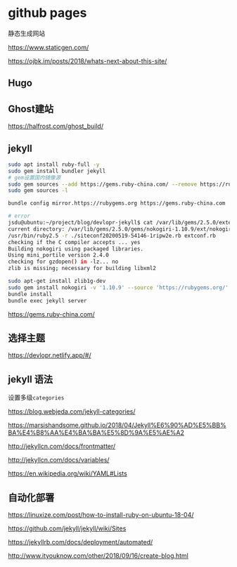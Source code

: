 # github pages

静态生成网站

https://www.staticgen.com/

https://ojbk.im/posts/2018/whats-next-about-this-site/

## Hugo


## Ghost建站

https://halfrost.com/ghost_build/

## jekyll

```sh
sudo apt install ruby-full -y
sudo gem install bundler jekyll
# gem设置国内镜像源
sudo gem sources --add https://gems.ruby-china.com/ --remove https://rubygems.org/
sudo gem sources -l

bundle config mirror.https://rubygems.org https://gems.ruby-china.com

# error
jsdu@ubuntu:~/project/blog/devlopr-jekyll$ cat /var/lib/gems/2.5.0/extensions/x86_64-linux/2.5.0/nokogiri-1.10.9/gem_make.out
current directory: /var/lib/gems/2.5.0/gems/nokogiri-1.10.9/ext/nokogiri
/usr/bin/ruby2.5 -r ./siteconf20200519-54146-1ripw2e.rb extconf.rb
checking if the C compiler accepts ... yes
Building nokogiri using packaged libraries.
Using mini_portile version 2.4.0
checking for gzdopen() in -lz... no
zlib is missing; necessary for building libxml2

sudo apt-get install zlib1g-dev
sudo gem install nokogiri -v '1.10.9' --source 'https://rubygems.org/'
bundle install
bundle exec jekyll server
```

https://gems.ruby-china.com/

## 选择主题

https://devlopr.netlify.app/#/


## jekyll 语法

设置多级`categories`


https://blog.webjeda.com/jekyll-categories/

https://marsishandsome.github.io/2018/04/Jekyll%E6%90%AD%E5%BB%BA%E4%B8%AA%E4%BA%BA%E5%8D%9A%E5%AE%A2

http://jekyllcn.com/docs/frontmatter/

http://jekyllcn.com/docs/variables/

https://en.wikipedia.org/wiki/YAML#Lists

## 自动化部署



https://linuxize.com/post/how-to-install-ruby-on-ubuntu-18-04/

https://github.com/jekyll/jekyll/wiki/Sites

https://jekyllrb.com/docs/deployment/automated/

http://www.ityouknow.com/other/2018/09/16/create-blog.html
